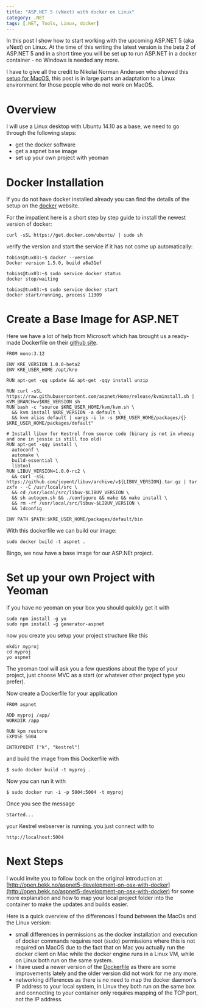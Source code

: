 ```yaml
---
title: "ASP.NET 5 (vNext) with docker on Linux"
category: .NET
tags: [.NET, Tools, Linux, docker]
---
```


In this post I show how to start working with the upcoming ASP.NET 5
(aka vNext) on Linux. At the time of this writing the latest version is
the beta 2 of ASP.NET 5 and in a short time you will be set up to run
ASP.NET in a docker container - no Windows is needed any more.

I have to give all the credit to Nikolai
Norman Andersen who showed this [setup for
MacOS](http://open.bekk.no/aspnet5-development-on-osx-with-docker),
this post is in large parts an adaptation to a Linux environment for
those people who do not work on MacOS.

# Overview

I will use a Linux desktop with Ubuntu 14.10 as a base, we need to go
through the following steps:

- get the docker software
- get a aspnet base image 
- set up your own project with yeoman

# Docker Installation

If you do not have docker installed already
you can find the details of the setup on the
[docker](https://docs.docker.com/installation/ubuntulinux/) website.

For the impatient here is a short step by step guide to install the
newest version of docker:

```
curl -sSL https://get.docker.com/ubuntu/ | sudo sh
```

verify the version and start the service if it has not come up
automatically:

```
tobias@tux03:~$ docker --version
Docker version 1.5.0, build a8a31ef

tobias@tux03:~$ sudo service docker status
docker stop/waiting

tobias@tux03:~$ sudo service docker start
docker start/running, process 11309

```

# Create a Base Image for ASP.NET

Here we have a lot of help from Microsoft which has
brought us a ready-made Dockerfile on their [github
site](https://github.com/aspnet/aspnet-docker/tree/master/1.0.0-beta2).

```
FROM mono:3.12

ENV KRE_VERSION 1.0.0-beta2
ENV KRE_USER_HOME /opt/kre

RUN apt-get -qq update && apt-get -qqy install unzip

RUN curl -sSL https://raw.githubusercontent.com/aspnet/Home/release/kvminstall.sh | KVM_BRANCH=v$KRE_VERSION sh
RUN bash -c "source $KRE_USER_HOME/kvm/kvm.sh \
  && kvm install $KRE_VERSION -a default \
  && kvm alias default | xargs -i ln -s $KRE_USER_HOME/packages/{} $KRE_USER_HOME/packages/default"

# Install libuv for Kestrel from source code (binary is not in wheezy and one in jessie is still too old)
RUN apt-get -qqy install \
  autoconf \
  automake \
  build-essential \
  libtool
RUN LIBUV_VERSION=1.0.0-rc2 \
  && curl -sSL https://github.com/joyent/libuv/archive/v${LIBUV_VERSION}.tar.gz | tar zxfv - -C /usr/local/src \
  && cd /usr/local/src/libuv-$LIBUV_VERSION \
  && sh autogen.sh && ./configure && make && make install \
  && rm -rf /usr/local/src/libuv-$LIBUV_VERSION \
  && ldconfig

ENV PATH $PATH:$KRE_USER_HOME/packages/default/bin
```

With this dockerfile we can build our image: 
```
sudo docker build -t aspnet .
```
Bingo, we now have a base image for our ASP.NEt project. 

# Set up your own Project with Yeoman

if you have no yeoman on your box you should quickly get it with 

```
sudo npm install -g yo
sudo npm install -g generator-aspnet
```

now you create you setup your project structure like this

```
mkdir myproj
cd myproj
yo aspnet
```

The yeoman tool will ask you a few questions about the type of your
project, just choose MVC as a start (or whatever other project type
you prefer).

Now create a Dockerfile for your application

```
FROM aspnet

ADD myproj /app/
WORKDIR /app

RUN kpm restore
EXPOSE 5004

ENTRYPOINT ["k", "kestrel"]
```

and build the image from this Dockerfile with
```
$ sudo docker build -t myproj .
```

Now you can run it with 

```
$ sudo docker run -i -p 5004:5004 -t myproj
```

Once you see the message 
```
Started...
```
your Kestrel webserver is running. you just connect with to 
```
http://localhost:5004
```

# Next Steps

I  would invite you to follow back on the original introduction at
[http://open.bekk.no/aspnet5-development-on-osx-with-docker](http://open.bekk.no/aspnet5-development-on-osx-with-docker) for some more explanation and 
how to map your local project folder into the container to make the updates and builds easier.

Here is a quick overview of the differences I found between the MacOs
and the Linux version:

- small differences in permissions as the docker installation and
execution of docker commands requires root (sudo) permissions where this
is not required on MacOS due to the fact that on Mac you actually run
the docker client on Mac while the docker engine runs in a Linux VM,
while on Linux both run on the same system.
- I have used a newer version of the
[Dockerfile](https://github.com/aspnet/aspnet-docker/tree/master/1.0.0-beta2)
as there are some improvements lately and the older version did not work
for me any more.
- networking differences as there is no need to map the docker daemon's
IP address to your local system, in Linux they both run on the same box
and connecting to your container only requires mapping of the TCP port,
not the IP address.






